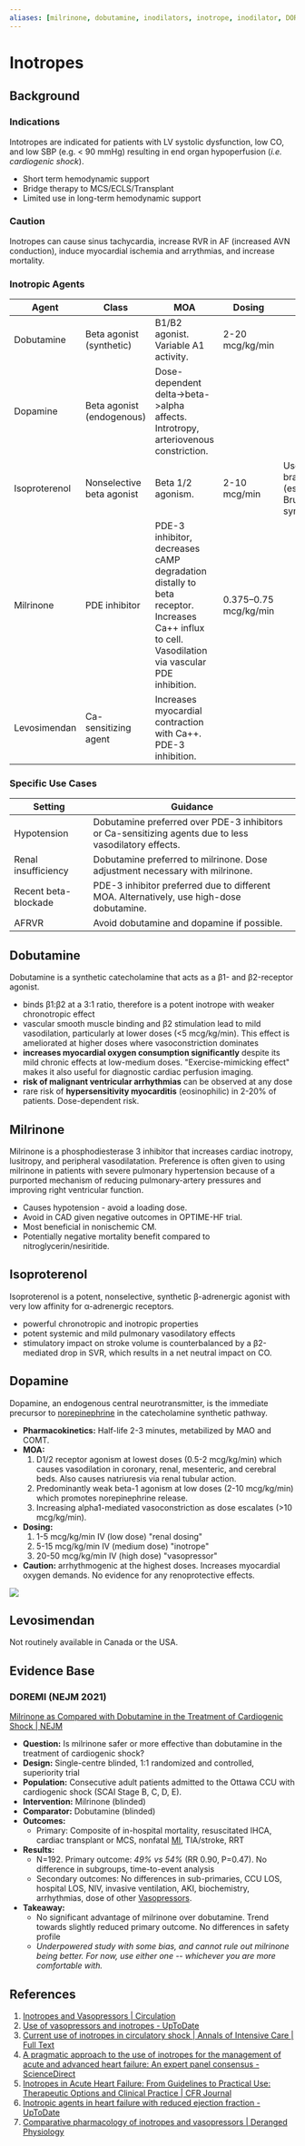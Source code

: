 ```yaml
---
aliases: [milrinone, dobutamine, inodilators, inotrope, inodilator, DOREMI, levosimendan, dopamine]
---
```

# Inotropes
## Background
### Indications
Intotropes are indicated for patients with LV systolic dysfunction, low CO, and low SBP (e.g. < 90 mmHg) resulting in end organ hypoperfusion (*i.e. cardiogenic shock*).
-   Short term hemodynamic support
-   Bridge therapy to MCS/ECLS/Transplant
-   Limited use in long-term hemodynamic support

### Caution
Inotropes can cause sinus tachycardia, increase RVR in AF (increased AVN conduction), induce myocardial ischemia and arrythmias, and increase mortality.

### Inotropic Agents
| Agent         | Class                     | MOA                                                                                                                                             | Dosing                | Notes                                                        |
| ------------- | ------------------------- | ----------------------------------------------------------------------------------------------------------------------------------------------- | --------------------- | ------------------------------------------------------------ |
| Dobutamine    | Beta agonist (synthetic)  | B1/B2 agonist. Variable A1 activity.                                                                                                            | 2-20 mcg/kg/min       |                                                              |
| Dopamine      | Beta agonist (endogenous) | Dose-dependent delta->beta->alpha affects. Introtropy, arteriovenous constriction.                                                              |                       |                                                              |
| Isoproterenol | Nonselective beta agonist | Beta 1/2 agonism.                                                                                                                               | 2-10 mcg/min          | Used for bradyarrhythmias (especially TdP), Brugade syndrome | 
| Milrinone     | PDE inhibitor             | PDE-3 inhibitor, decreases cAMP degradation distally to beta receptor. Increases Ca++ influx to cell. Vasodilation via vascular PDE inhibition. | 0.375–0.75 mcg/kg/min |                                                              |
| Levosimendan  | Ca-sensitizing agent      | Increases myocardial contraction with Ca++. PDE-3 inhibition.                                                                                   |                       |                                                              |

### Specific Use Cases
| Setting              | Guidance                                                                                              |
| -------------------- | ----------------------------------------------------------------------------------------------------- |
| Hypotension          | Dobutamine preferred over PDE-3 inhibitors or Ca-sensitizing agents due to less vasodilatory effects. |
| Renal insufficiency  | Dobutamine preferred to milrinone. Dose adjustment necessary with milrinone.                          |
| Recent beta-blockade | PDE-3 inhibitor preferred due to different MOA. Alternatively, use high-dose dobutamine.              |
| AFRVR               | Avoid dobutamine and dopamine if possible.                                                                                                      |

## Dobutamine
Dobutamine is a synthetic catecholamine that acts as a β1- and β2-receptor agonist.

- binds β1:β2 at a 3:1 ratio, therefore is a potent inotrope with weaker chronotropic effect
- vascular smooth muscle binding and β2 stimulation lead to mild vasodilation, particularly at lower doses (<5 mcg/kg/min). This effect is ameliorated at higher doses where vasoconstriction dominates
- **increases myocardial oxygen consumption significantly** despite its mild chronic effects at low-medium doses. "Exercise-mimicking effect" makes it also useful for diagnostic cardiac perfusion imaging. 
- **risk of malignant ventricular arrhythmias** can be observed at any dose
- rare risk of **hypersensitivity myocarditis** (eosinophilic) in 2-20% of patients. Dose-dependent risk.

## Milrinone
Milrinone is a phosphodiesterase 3 inhibitor that increases cardiac inotropy, lusitropy, and peripheral vasodilatation. Preference is often given to using milrinone in patients with severe pulmonary hypertension because of a purported mechanism of reducing pulmonary-artery pressures and improving right ventricular function.

- Causes hypotension - avoid a loading dose.
- Avoid in CAD given negative outcomes in OPTIME-HF trial.
- Most beneficial in nonischemic CM.
- Potentially negative mortality benefit compared to nitroglycerin/nesiritide.

## Isoproterenol
Isoproterenol is a potent, nonselective, synthetic β-adrenergic agonist with very low affinity for α-adrenergic receptors.

- powerful chronotropic and inotropic properties
- potent systemic and mild pulmonary vasodilatory effects
- stimulatory impact on stroke volume is counterbalanced by a β2-mediated drop in SVR, which results in a net neutral impact on CO.

## Dopamine
Dopamine, an endogenous central neurotransmitter, is the immediate precursor to [norepinephrine](Vasopressors.md) in the catecholamine synthetic pathway.

- **Pharmacokinetics:** Half-life 2-3 minutes, metabilized by MAO and COMT.
- **MOA:**
	1) D1/2 receptor agonism at lowest doses (0.5-2 mcg/kg/min) which causes vasodilation in coronary, renal, mesenteric, and cerebral beds. Also causes natriuresis via renal tubular action.
	2) Predominantly weak beta-1 agonism at low doses (2-10 mcg/kg/min) which promotes norepinephrine release.
	3) Increasing alpha1-mediated vasoconstriction as dose escalates (>10 mcg/kg/min). 
- **Dosing:**
	1) 1-5 mcg/kg/min IV (low dose)  "renal dosing"
	2) 5-15 mcg/kg/min IV (medium dose)  "inotrope"
	3) 20-50 mcg/kg/min IV (high dose) "vasopressor"
- **Caution:** arrhythmogenic at the highest doses. Increases myocardial oxygen demands. No evidence for any renoprotective effects.

![](_attachments/16ff3.jpg)

## Levosimendan
Not routinely available in Canada or the USA.

## Evidence Base
### DOREMI (NEJM 2021)
[Milrinone as Compared with Dobutamine in the Treatment of Cardiogenic Shock | NEJM](https://www.nejm.org/doi/full/10.1056/NEJMoa2026845)

- **Question:** Is milrinone safer or more effective than dobutamine in the treatment of cardiogenic shock?
- **Design:** Single-centre blinded, 1:1 randomized and controlled, superiority trial
- **Population:** Consecutive adult patients admitted to the Ottawa CCU with cardiogenic shock (SCAI Stage B, C, D, E).
- **Intervention:** Milrinone (blinded)
- **Comparator:** Dobutamine (blinded)
- **Outcomes:** 
	- Primary: Composite of in-hospital mortality, resuscitated IHCA, cardiac transplant or MCS, nonfatal [MI](../../Cardiology/Ischemic%20Heart%20Disease/ACS.md), TIA/stroke, RRT
- **Results:**
	- N=192. Primary outcome: *49% vs 54%* (RR 0.90, P=0.47). No difference in subgroups, time-to-event analysis
	- Secondary outcomes: No differences in sub-primaries, CCU LOS, hospital LOS, NIV, invasive ventilation, AKI, biochemistry, arrhythmias, dose of other [Vasopressors](Vasopressors.md).
- **Takeaway:**
	- No significant advantage of milrinone over dobutamine. Trend towards slightly reduced primary outcome. No differences in safety profile
	- *Underpowered study with some bias, and cannot rule out milrinone being better. For now, use either one -- whichever you are more comfortable with.*

## References
1. [Inotropes and Vasopressors | Circulation](https://www.ahajournals.org/doi/full/10.1161/CIRCULATIONAHA.107.728840)
2. [Use of vasopressors and inotropes - UpToDate](https://www.uptodate.com/contents/use-of-vasopressors-and-inotropes)
3. [Current use of inotropes in circulatory shock | Annals of Intensive Care | Full Text](https://annalsofintensivecare.springeropen.com/articles/10.1186/s13613-021-00806-8)
4. [A pragmatic approach to the use of inotropes for the management of acute and advanced heart failure: An expert panel consensus - ScienceDirect](https://www.sciencedirect.com/science/article/pii/S0167527319325021)
5. [Inotropes in Acute Heart Failure: From Guidelines to Practical Use: Therapeutic Options and Clinical Practice | CFR Journal](https://www.cfrjournal.com/articles/inotropes-acute-heart-failure-guidelines-practical-use-therapeutic-options-and-clinical)
6. [Inotropic agents in heart failure with reduced ejection fraction - UpToDate](https://www.uptodate.com/contents/inotropic-agents-in-heart-failure-with-reduced-ejection-fraction)
7. [Comparative pharmacology of inotropes and vasopressors | Deranged Physiology](https://derangedphysiology.com/main/required-reading/pharmacology-and-toxicology/Chapter%201.3.2/comparative-pharmacology-inotropes-and-vasopressors)